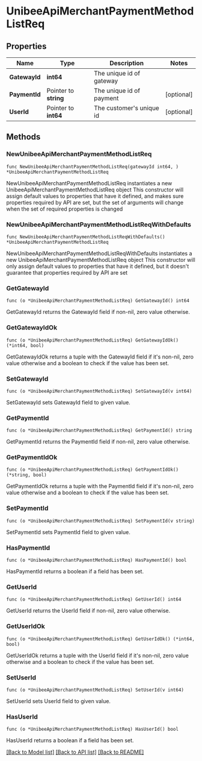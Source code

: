 # UnibeeApiMerchantPaymentMethodListReq

## Properties

Name | Type | Description | Notes
------------ | ------------- | ------------- | -------------
**GatewayId** | **int64** | The unique id of gateway | 
**PaymentId** | Pointer to **string** | The unique id of payment | [optional] 
**UserId** | Pointer to **int64** | The customer&#39;s unique id | [optional] 

## Methods

### NewUnibeeApiMerchantPaymentMethodListReq

`func NewUnibeeApiMerchantPaymentMethodListReq(gatewayId int64, ) *UnibeeApiMerchantPaymentMethodListReq`

NewUnibeeApiMerchantPaymentMethodListReq instantiates a new UnibeeApiMerchantPaymentMethodListReq object
This constructor will assign default values to properties that have it defined,
and makes sure properties required by API are set, but the set of arguments
will change when the set of required properties is changed

### NewUnibeeApiMerchantPaymentMethodListReqWithDefaults

`func NewUnibeeApiMerchantPaymentMethodListReqWithDefaults() *UnibeeApiMerchantPaymentMethodListReq`

NewUnibeeApiMerchantPaymentMethodListReqWithDefaults instantiates a new UnibeeApiMerchantPaymentMethodListReq object
This constructor will only assign default values to properties that have it defined,
but it doesn't guarantee that properties required by API are set

### GetGatewayId

`func (o *UnibeeApiMerchantPaymentMethodListReq) GetGatewayId() int64`

GetGatewayId returns the GatewayId field if non-nil, zero value otherwise.

### GetGatewayIdOk

`func (o *UnibeeApiMerchantPaymentMethodListReq) GetGatewayIdOk() (*int64, bool)`

GetGatewayIdOk returns a tuple with the GatewayId field if it's non-nil, zero value otherwise
and a boolean to check if the value has been set.

### SetGatewayId

`func (o *UnibeeApiMerchantPaymentMethodListReq) SetGatewayId(v int64)`

SetGatewayId sets GatewayId field to given value.


### GetPaymentId

`func (o *UnibeeApiMerchantPaymentMethodListReq) GetPaymentId() string`

GetPaymentId returns the PaymentId field if non-nil, zero value otherwise.

### GetPaymentIdOk

`func (o *UnibeeApiMerchantPaymentMethodListReq) GetPaymentIdOk() (*string, bool)`

GetPaymentIdOk returns a tuple with the PaymentId field if it's non-nil, zero value otherwise
and a boolean to check if the value has been set.

### SetPaymentId

`func (o *UnibeeApiMerchantPaymentMethodListReq) SetPaymentId(v string)`

SetPaymentId sets PaymentId field to given value.

### HasPaymentId

`func (o *UnibeeApiMerchantPaymentMethodListReq) HasPaymentId() bool`

HasPaymentId returns a boolean if a field has been set.

### GetUserId

`func (o *UnibeeApiMerchantPaymentMethodListReq) GetUserId() int64`

GetUserId returns the UserId field if non-nil, zero value otherwise.

### GetUserIdOk

`func (o *UnibeeApiMerchantPaymentMethodListReq) GetUserIdOk() (*int64, bool)`

GetUserIdOk returns a tuple with the UserId field if it's non-nil, zero value otherwise
and a boolean to check if the value has been set.

### SetUserId

`func (o *UnibeeApiMerchantPaymentMethodListReq) SetUserId(v int64)`

SetUserId sets UserId field to given value.

### HasUserId

`func (o *UnibeeApiMerchantPaymentMethodListReq) HasUserId() bool`

HasUserId returns a boolean if a field has been set.


[[Back to Model list]](../README.md#documentation-for-models) [[Back to API list]](../README.md#documentation-for-api-endpoints) [[Back to README]](../README.md)



